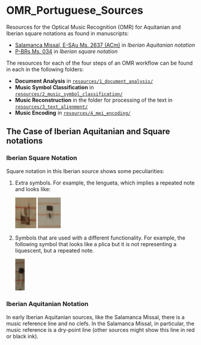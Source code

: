 # OMR_Portuguese_Sources

Resources for the Optical Music Recognition (OMR) for Aquitanian and Iberian square notations as found in manuscripts:
- [Salamanca Missal, E-SAu Ms. 2637 (ACm)](https://pemdatabase.eu/source/48357) in _Iberian Aquitanian notation_
- [P-BRs Ms. 034](https://pemdatabase.eu/source/47612) in _Iberian square notation_

The resources for each of the four steps of an OMR workflow can be found in each in the following folders:
- **Document Analysis** in [`resources/1_document_analysis/`](https://github.com/ECHOES-from-the-Past/OMR_Portuguese_Sources/tree/main/resources/1_document_analysis)
- **Music Symbol Classification** in [`resources/2_music_symbol_classification/`](https://github.com/ECHOES-from-the-Past/OMR_Portuguese_Sources/tree/main/resources/2_music_symbol_classification)
- **Music Reconstruction** in the folder for processing of the text in [`resources/3_text_alignment/`](https://github.com/ECHOES-from-the-Past/OMR_Portuguese_Sources/tree/main/resources/3_text_alignment)
- **Music Encoding** in [`resources/4_mei_encoding/`](https://github.com/ECHOES-from-the-Past/OMR_Portuguese_Sources/tree/main/resources/4_mei_encoding)

## The Case of Iberian Aquitanian and Square notations

### Iberian Square Notation
Square notation in this Iberian source shows some peculiarities:
1. Extra symbols. For example, the lengueta, which implies a repeated note and looks like:

   <img src="./resources/4_mei_encoding/_images/square/SQlenguetaup.jpg" width="56p" alt="LenguetaUp"/>  ![LenguetaDown](./resources/4_mei_encoding/_images/square/lenguetadown.png)
     
2. Symbols that are used with a different functionality. For example, the following symbol that looks like a plica but it is not representing a liquescent, but a repeated note.

   ![TwoTailsDown](./resources/4_mei_encoding/_images/square/twostemsdown.png)

### Iberian Aquitanian Notation
In early Iberian Aquitanian sources, like the Salamanca Missal, there is a music reference line and no clefs. In the Salamanca Missal, in particular, the music reference is a dry-point line (other sources might show this line in red or black ink).


